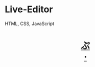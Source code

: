 # Live-Editor

HTML, CSS, JavaScript

<h1 align=center>
  <a href=https://ShivaShirsath.github.io/Live-Editor>
    ぷ
  </a>
  <br>
  <a href=http://live-editor.42web.io>
    ⋅
  </a>
</h1>
